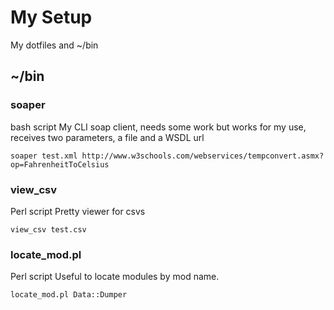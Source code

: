 # My Setup

My dotfiles and ~/bin

## ~/bin

### soaper

bash script
My CLI soap client, needs some work but works for my use, receives two parameters, a file and a WSDL url

    soaper test.xml http://www.w3schools.com/webservices/tempconvert.asmx?op=FahrenheitToCelsius

### view_csv

Perl script
Pretty viewer for csvs

    view_csv test.csv

### locate_mod.pl

Perl script
Useful to locate modules by mod name.

    locate_mod.pl Data::Dumper
